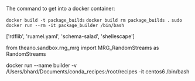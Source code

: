 The command to get into a docker container:

`docker build -t package_builds`
`docker build rm package_builds .`
`sudo docker run --rm -it package_builder /bin/bash`

 ['rdflib', 'ruamel.yaml', 'schema-salad', 'shellescape']


from theano.sandbox.rng_mrg import MRG_RandomStreams as RandomStreams

docker run --name builder -v /Users/bhard/Documents/conda_recipes:/root/recipes -it centos6 /bin/bash
